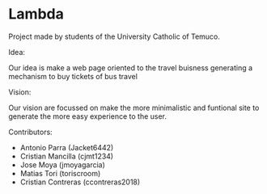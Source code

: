 # Lambda
Project made by students of the University Catholic of Temuco. 

Idea:

Our idea is make a web page oriented to the travel buisness generating a mechanism to buy tickets of bus travel

Vision:

Our vision are focussed on make the more minimalistic and funtional site to generate the more easy experience to the user.

Contributors:
- Antonio Parra (Jacket6442)
- Cristian Mancilla (cjmt1234)
- Jose Moya (jmoyagarcia)
- Matias Tori (toriscroom)
- Cristian Contreras (ccontreras2018)
